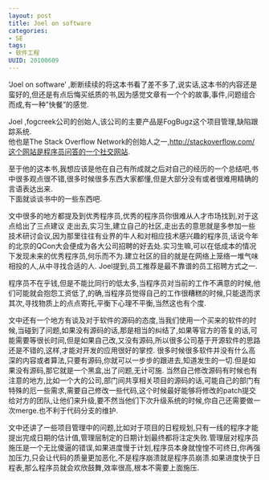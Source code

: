 ```yaml
---
layout: post
title: Joel on software
categories:
- SE
tags:
- 软件工程
UUID: 20100609
---
```


‘Joel on software’ ,断断续续的将这本书看了差不多了,说实话,这本书的内容还是蛮好的,但还是有点后悔买纸质的书,因为感觉文章有一个个的故事,事件,问题组合而成,有一种”快餐”的感觉.  

Joel ,fogcreek公司的创始人,该公司的主要产品是FogBugz这个项目管理,缺陷跟踪系统.  
他也是The Stack Overflow Network的创始人之一,http://stackoverflow.com/这个网站是程序员问答的一个社交网站.  

至于他的这本书,我想应该是他在自己有所成就之后对自己的经历的一个总结吧,书中很多观点很不错,很多时候很多东西大家都懂,但是大部分没有或者很难用精确的言语表达出来.  
下面就谈谈书中的一些东西吧.  

文中很多的地方都提及到优秀程序员,优秀的程序员你很难从人才市场找到,对于这点给出了三点建议 走出去,实习生,建立自己的社区,走出去的意思就是多参加一些技术研讨会议,因为那里往往有业界的牛人和对相应技术感兴趣的程序员,话说今年的北京的QCon大会便成为各大公司招聘的好去处.实习生嘛,可以在低成本的情况下发现未来的优秀程序员,何乐而不为.建立社区的目的就是在网络上笼络一堆气味相投的人,从中寻找合适的人.
Joel提到,员工推荐是最不靠谱的员工招聘方式之一.  

程序员不在乎钱,但是不能比同行的低太多,当程序员对当前的工作不满意的时候,他们可能就会抱怨工资低了,的确,当程序员觉得自己的工作很糟糕的时候,只能退而求其次,寻找物质上的点点寄托,平衡下心理不平衡,当然这也有个度.  

文中还有一个地方有谈及对于软件的源码的态度,当我们使用一个买来的软件的时候,当碰到了问题,如果没有源码的话,那是相当的纠结了,如果等官方的答复的话,可能需要等很长时间,但是如果自己改,又没有源码,所以很多公司基于开源软件的思路还是不错的,这样,才能对开发的应用很好的掌控.  很多时候很多软件并没有什么高深的内容或者算法,只要有源码,你就可以一步步的跟进去,知道发生的一切.但是如果没有源码,那它就是一个黑盒,出了问题,无计可施.
当然自己修改源码有时候也有注意的地方,比如一个大的公司,部门间共享相关项目的源码的话,可能自己的部门有特殊的厄一些需求,需要自己修改一些代码,这个时候最好能够将修改的patch提交给对方的团队,让他们来升级,要不然当他们下次升级系统的时候,你自己还需要做一次merge.也不利于代码分支的维护.  

文中还讲了一些项目管理中的问题,比如对于项目的日程规划,只有一线的程序才能提出完成日期的估计值,管理层制定的日期计划最终都将注定失败.管理层对程序员施压是一个无比傻逼的错误,如果进度慢于计划,程序员本身就惶惶不可终日,你再强加压力,只会让代码的质量更加恶化,不是程序崩溃就是程序员崩溃.如果进度快于日程表,那么程序员就会欢欣鼓舞,效率很高,根本不需要上面施压.  
